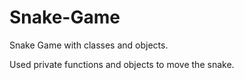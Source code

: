# Snake-Game
Snake  Game with classes and objects.

Used private functions and objects to move the snake.
